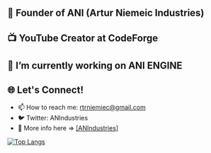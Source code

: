 ## 🏢 Founder of ANI (Artur Niemeic Industries)
## 📺 YouTube Creator at CodeForge
## 🔭 I’m currently working on ANI ENGINE
## 🌐 Let's Connect!
- 📫 How to reach me: rtrniemiec@gmail.com
- 🐦 Twitter: ANIndustries
- 👔 More info here => [[ANIndustries]](https://anindustries.tech/)

[![Top Langs](https://github-readme-stats-git-masterrstaa-rickstaa.vercel.app/api/top-langs/?username=MrNtex&theme=tokyonight)](https://github.com/anuraghazra/github-readme-stats)
<!--Here are some ideas to get you started:

- 🔭 I’m currently working on ...
- 🌱 I’m currently learning ...
- 👯 I’m looking to collaborate on ...
- 🤔 I’m looking for help with ...
- 💬 Ask me about ...
- 📫 How to reach me: ...
- 😄 Pronouns: ...
- ⚡ Fun fact: ...
-->
